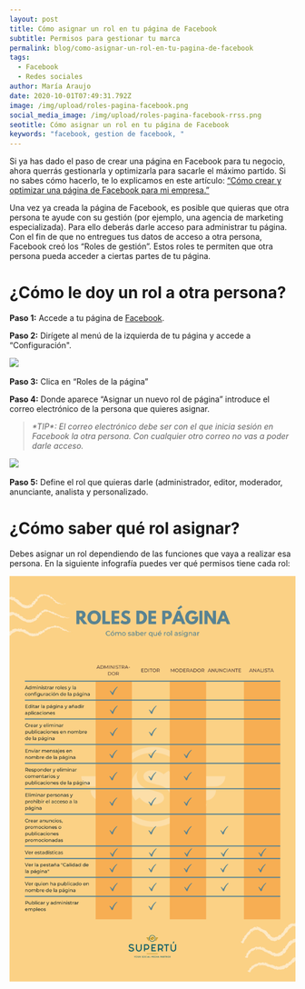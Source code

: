 ```yaml
---
layout: post
title: Cómo asignar un rol en tu página de Facebook
subtitle: Permisos para gestionar tu marca
permalink: blog/como-asignar-un-rol-en-tu-pagina-de-facebook
tags:
  - Facebook
  - Redes sociales
author: María Araujo
date: 2020-10-01T07:49:31.792Z
image: /img/upload/roles-pagina-facebook.png
social_media_image: /img/upload/roles-pagina-facebook-rrss.png
seotitle: Cómo asignar un rol en tu página de Facebook
keywords: "facebook, gestion de facebook, "
---
```

Si ya has dado el paso de crear una página en Facebook para tu negocio, ahora querrás gestionarla y optimizarla para sacarle el máximo partido. Si no sabes cómo hacerlo, te lo explicamos en este artículo: [“Cómo crear y optimizar una página de Facebook para mi empresa.”](https://supertu.es/blog/optimizar-pagina-facebook-empresa)

Una vez ya creada la página de Facebook, es posible que quieras que otra persona te ayude con su gestión (por ejemplo, una agencia de marketing especializada). Para ello deberás darle acceso para administrar tu página. Con el fin de que no entregues tus datos de acceso a otra persona, Facebook creó los “Roles de gestión”. Estos roles te permiten que otra persona pueda acceder a ciertas partes de tu página.

# ¿Cómo le doy un rol a otra persona?

**Paso 1:** Accede a tu página de [Facebook](https://www.facebook.com/SomosSuperTu/).

**Paso 2:** Dirígete al menú de la izquierda de tu página y accede a “Configuración".

![](https://lh4.googleusercontent.com/Ql3PBir5yeLpILoz5m8G24HjQPqBwMxX9D7R3zOCuPKzXQyGNa2cUJvQ-IlQemeu92AF4cdACGQqPabnuQOHy5Qe3ELlY1mnOxg5dUECayWhnLPHQlR3j7QNFoQfZEWGWkXAfb95)

**Paso 3:** Clica en “Roles de la página”

**Paso 4:** Donde aparece “Asignar un nuevo rol de página” introduce el correo electrónico de la persona que quieres asignar.

> *\*TIP\*: El correo electrónico debe ser con el que inicia sesión en Facebook la otra persona. Con cualquier otro correo no vas a poder darle acceso.*

![](https://lh5.googleusercontent.com/DuswKive5dFA319KQqrlnIig0HXzVkG4z-AmI9Go1LeXu8E3xf7Z3mdADzLiIZ04frE2eX9MdMStPrM_N9JDjeRUjmiPz_QiHrefM-QWEOUtYF2etMH19dSwcwtThgXzDQwTPst3)

**Paso 5:** Define el rol que quieras darle (administrador, editor, moderador, anunciante, analista y personalizado.

# ¿Cómo saber qué rol asignar?

Debes asignar un rol dependiendo de las funciones que vaya a realizar esa persona. En la siguiente infografía puedes ver qué permisos tiene cada rol:

[![Diferentes tipos de roles de pagina](/img/upload/diferentes-roles-pagina.png "Diferentes tipos de roles de página")](/img/upload/diferentes-roles-pagina.png "Diferentes tipos de roles de página")